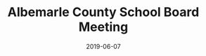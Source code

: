 ---
{
  "title": "Albemarle County School Board Meeting",
  "date": "2019-06-07",
  "tweet_id": "1137014802847535104",
  "meetings": [
    "Albemarle County School Board Meeting"
  ],
  "groups": [
    "Albemarle County School Board"
  ]
}
---